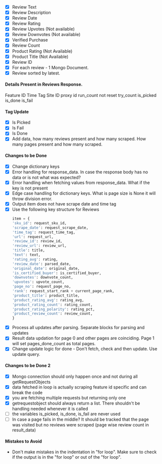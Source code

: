 - [x] Review Text
- [x] Review Description
- [x] Review Date
- [x] Review Rating
- [x] Review Upvotes (Not available)
- [x] Review Downvotes (Not available)
- [x] Verified Purchase
- [x] Review Count
- [x] Product Rating (Not Available)
- [x] Product Title (Not Available)
- [x] Review ID
- [x] For each review - 1 Mongo Document.
- [x] Review sorted by latest.

#### Details Present in Reviews Response.
Feature ID
Time Tag
Site ID
proxy id
run_count not reset
try_count
is_picked
is_done
is_fail

#### Tag Update
- [x] Is Picked
- [x] Is Fail
- [x] Is Done
- [x] Add data, how many reviews present and how many scraped. How many pages present and how many scraped.

#### Changes to be Done
- [x] Change dictionary keys
- [x] Error handling for response_data. In case the response body has no data or is not what was expected?
- [x] Error handling when fetching values from response_data. What if the key is not present
- [x] Edge case handling for dictionary keys. What is page size is None it will throw division error.
- [x] Output item does not have scrape date and time tag
- [x] Use the following key structure for Reviews
	```Python
	item = {
	'sku_id': request_sku_id,
	'scrape_date': request_scrape_date,
	'time_tag': request_time_tag,
	'url': request_url,
	'review_id': review_id,
	'review_url': review_url,
	'title': title,
	'text': text,
	'rating_avg': rating,
	'review_date': parsed_date,
	'original_date': original_date,
	'is_certified_buyer': is_certified_buyer,
	'downvotes': downvote_count,
	'upvotes': upvote_count,
	'page_no': request_page_no,
	'rank': request_start_rank + current_page_rank,
	'product_title': product_title,
	'product_rating_avg': rating_avg,
	'product_rating_count': rating_count,
	'product_rating_polarity': rating_pct,
	'product_review_count': review_count,
	}
	```
- [x] Process all updates after parsing. Separate blocks for parsing and updates 
- [x] Result data updation for page 0 and other pages are coinciding. Page 1 will set pages_done_count as total pages.
- [x] Change update logic for done - Don't fetch, check and then update. Use update query.

#### Changes to be Done 2
- [x]   Mongo connection should only happen once and not during all getRequestObjects
- [x]   data fetched in loop is actually scraping feature id specific and can break the code
- [x]   you are fetching multiple requests but returning only one
- [x]   getrequestobject should always return a list. There shouldn't be handling needed whenever it is called
- [ ]   the variables is_picked, is_done, is_fail are never used
- [ ]   In case a page fails in the middle? It should be tracked that the page was visited but no reviews were scraped (page wise review count in result_data)

#### Mistakes to Avoid
- Don't make mistakes in the indentation in "for loop". Make sure to check if the output is in the "for loop" or out of the "for loop".